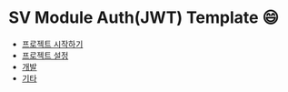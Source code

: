 SV Module Auth(JWT) Template :smile:
====================================

* [프로젝트 시작하기](https://github.com/hitechinfo/module_auth_node_001/blob/master/doc/00.%20project_pre.md)  
* [프로젝트 설정](https://github.com/hitechinfo/module_auth_node_001/blob/master/doc/01.project_setting.md)  
* [개발](https://github.com/hitechinfo/module_auth_node_001/blob/master/doc/02.coding_tip.md)  
* [기타](https://github.com/hitechinfo/module_auth_node_001/blob/master/doc/03.etc.md)  
